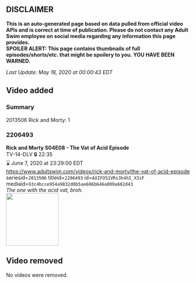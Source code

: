 ## DISCLAIMER
**This is an auto-generated page based on data pulled from official video APIs and is correct at time of publication. Please do not contact any Adult Swim employee on social media regarding any information this page provides.**  
**SPOILER ALERT: This page contains thumbnails of full episodes/shorts/etc. that might be spoilery to you. YOU HAVE BEEN WARNED.**  

_Last Update: May 18, 2020 at 00:00:43 EDT_
## Video added
### Summary
2013506 Rick and Morty: 1  
### 2206493
**Rick and Morty S04E08 - The Vat of Acid Episode**  
TV-14-DLV 🔒 22:35  
⌛ June 7, 2020 at 23:29:00 EDT  
https://www.adultswim.com/videos/rick-and-morty/the-vat-of-acid-episode  
seriesid=`2013506` titleid=`2206493` id=`AXIFO51VRs3h4hI_X3iF` mediaid=`93c4bcce954a9832d0b5ae686b646a009a682d43`  
_The one with the acid vat, broh._  
<a href="https://media.cdn.adultswim.com/uploads/20200511/thumbnails/2_205111534456-rickandmorty_408_dup-20200429.jpg"><img src="https://media.cdn.adultswim.com/uploads/20200511/thumbnails/2_205111534456-rickandmorty_408_dup-20200429.jpg" height="144px" /></a>
## Video removed
No videos were removed.  
